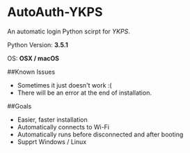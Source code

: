 # AutoAuth-YKPS
An automatic login Python scirpt for *YKPS*.

Python Version: **3.5.1**

OS: **OSX / macOS**

##Known Issues
* Sometimes it just doesn't work :(
* There will be an error at the end of installation.

##Goals
* Easier, faster installation
* Automatically connects to Wi-Fi
* Automatically runs before disconnected and after booting
* Supprt Windows / Linux

